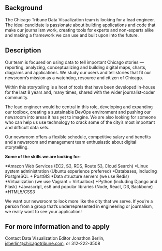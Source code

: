 Background
--------------------

The Chicago Tribune Data Visualization team is looking for a lead engineer. The ideal candidate is passionate about building applications and code that make our journalism work, creating tools for experts and non-experts alike and making a framework we can use and built upon into the future.


Description
--------------------

Our team is focused on using data to tell important Chicago stories — reporting, analyzing, conceptualizing and building digital maps, charts, diagrams and applications. We study our users and tell stories that fit our newsroom’s mission as a watchdog, resource and citizen of Chicago.

Within this storytelling is a host of tools that have been developed in-house for the last 8 years and, many times, shared with the wider journalist-coder community.

The lead engineer would be central in this role, developing and expanding our toolbox, creating a sustainable DevOps environment and pushing our newsroom into areas it has yet to imagine. We are also looking for someone who can help us use technology to crack some of the city’s most important and difficult data sets.

Our newsroom offers a flexible schedule, competitive salary and benefits and a newsroom and management team enthusiastic about digital storytelling.


**Some of the skills we are looking for:**

*Amazon Web Services (EC2, S3, RDS, Route 53, Cloud Search)
*Linux system administration (Ubuntu experience preferred)
*Databases, including PostgreSQL + PostGIS
*Data structure servers (we use Redis)
*Virtualization (we use Vagrant + Virtualbox)
*Python (including Django and Flask)
*Javascript, es6 and popular libraries (Node, React, D3, Backbone)
*HTML5/CSS3




We want our newsroom to look more like the city that we serve. If you’re a person from a group that’s underrepresented in engineering or journalism, we really want to see your application!

For more information and to apply
--------------------

Contact Data Visualization Editor Jonathon Berlin, jsberlin@chicagotribune.com, or 312-222-3508
